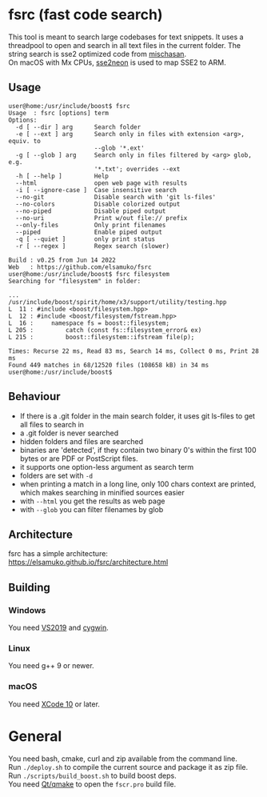 # fsrc (fast code search)

This tool is meant to search large codebases for text snippets. It uses a threadpool to open and search in all text files in the current folder.
The string search is sse2 optimized code from [mischasan](https://mischasan.wordpress.com/2011/07/16/convergence-sse2-and-strstr/).  
On macOS with Mx CPUs, [sse2neon](https://github.com/DLTcollab/sse2neon) is used to map SSE2 to ARM.

## Usage
```console
user@home:/usr/include/boost$ fsrc
Usage  : fsrc [options] term
Options:
  -d [ --dir ] arg      Search folder
  -e [ --ext ] arg      Search only in files with extension <arg>, equiv. to
                        --glob '*.ext'
  -g [ --glob ] arg     Search only in files filtered by <arg> glob, e.g.
                        '*.txt'; overrides --ext
  -h [ --help ]         Help
  --html                open web page with results
  -i [ --ignore-case ]  Case insensitive search
  --no-git              Disable search with 'git ls-files'
  --no-colors           Disable colorized output
  --no-piped            Disable piped output
  --no-uri              Print w/out file:// prefix
  --only-files          Only print filenames
  --piped               Enable piped output
  -q [ --quiet ]        only print status
  -r [ --regex ]        Regex search (slower)

Build : v0.25 from Jun 14 2022
Web   : https://github.com/elsamuko/fsrc
user@home:/usr/include/boost$ fsrc filesystem
Searching for "filesystem" in folder:

...
/usr/include/boost/spirit/home/x3/support/utility/testing.hpp
L  11 : #include <boost/filesystem.hpp>
L  12 : #include <boost/filesystem/fstream.hpp>
L  16 :     namespace fs = boost::filesystem;
L 205 :         catch (const fs::filesystem_error& ex)
L 215 :         boost::filesystem::ifstream file(p);

Times: Recurse 22 ms, Read 83 ms, Search 14 ms, Collect 0 ms, Print 28 ms
Found 449 matches in 68/12520 files (108658 kB) in 34 ms
user@home:/usr/include/boost$
```

## Behaviour
  * If there is a .git folder in the main search folder, it uses git ls-files to get all files to search in
  * a .git folder is never searched
  * hidden folders and files are searched
  * binaries are 'detected', if they contain two binary 0's within the first 100 bytes or are PDF or PostScript files.
  * it supports one option-less argument as search term
  * folders are set with `-d`
  * when printing a match in a long line, only 100 chars context are printed, which makes searching in minified sources easier
  * with `--html` you get the results as web page
  * with `--glob` you can filter filenames by glob

## Architecture
fsrc has a simple architecture: https://elsamuko.github.io/fsrc/architecture.html

## Building

### Windows
You need [VS2019](https://visualstudio.microsoft.com/downloads/#build-tools-for-visual-studio-2017) and [cygwin](https://www.cygwin.com/).

### Linux
You need g++ 9 or newer.

### macOS
You need [XCode 10](https://developer.apple.com/xcode/) or later.

# General
You need bash, cmake, curl and zip available from the command line.  
Run `./deploy.sh` to compile the current source and package it as zip file.  
Run `./scripts/build_boost.sh` to build boost deps.  
You need [Qt/qmake](http://download.qt.io/archive/qt/) to open the `fscr.pro` build file.
